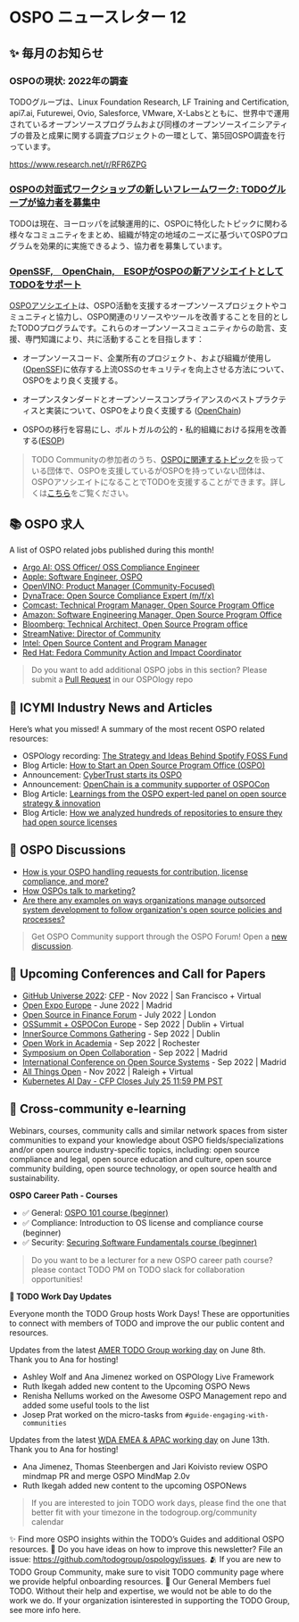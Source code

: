 # OSPO ニュースレター 12


## ✨ 毎月のお知らせ

### OSPOの現状: 2022年の調査

TODOグループは、Linux Foundation Research, LF Training and Certification, api7.ai, Futurewei, Ovio, Salesforce, VMware, X-Labsとともに、世界中で運用されているオープンソースプログラムおよび同様のオープンソースイニシアティブの普及と成果に関する調査プロジェクトの一環として、第5回OSPO調査を行っています。

https://www.research.net/r/RFR6ZPG

### [OSPOの対面式ワークショップの新しいフレームワーク: TODOグループが協力者を募集中](https://todogroup.org/blog/new-framework-in-person-ospo-workshops/)

TODOは現在、ヨーロッパを試験運用的に、OSPOに特化したトピックに関わる様々なコミュニティをまとめ、組織が特定の地域のニーズに基づいてOSPOプログラムを効果的に実施できるよう、協力者を募集しています。

### [OpenSSF,　OpenChain,　ESOPがOSPOの新アソシエイトとしてTODOをサポート](https://todogroup.org/associates/)

[OSPOアソシエイト](https://todogroup.org/associates/)は、OSPO活動を支援するオープンソースプロジェクトやコミュニティと協力し、OSPO関連のリソースやツールを改善することを目的としたTODOプログラムです。これらのオープンソースコミュニティからの助言、支援、専門知識により、共に活動することを目指します：

* オープンソースコード、企業所有のプロジェクト、および組織が使用し([OpenSSF](https://openssf.org/))に依存する上流OSSのセキュリティを向上させる方法について、OSPOをより良く支援する。

* オープンスタンダードとオープンソースコンプライアンスのベストプラクティスと実装について、OSPOをより良く支援する ([OpenChain](https://www.openchainproject.org/))


* OSPOの移行を容易にし、ポルトガルの公的・私的組織における採用を改善する([ESOP](https://www.esop.pt/en))

> TODO Communityの参加者のうち、[OSPOに関連するトピック](https://ospomindmap.todogroup.org/)を扱っている団体で、OSPOを支援しているがOSPOを持っていない団体は、OSPOアソシエイトになることでTODOを支援することができます。詳しくは[こちら](https://todogroup.org/associates/)をご覧ください。

## 📚 OSPO 求人

A list of OSPO related jobs published during this month!

* [Argo AI: OSS Officer/ OSS Compliance Engineer](https://boards.greenhouse.io/argo/jobs/4268272)
* [Apple: Software Engineer, OSPO](https://jobs.apple.com/en-us/details/200349858/software-engineer-ospo-open-source-program-office)
* [OpenVINO: Product Manager (Community-Focused)](https://jobs.intel.com/ShowJob/Id/3393021/OpenVINO-Product-Manager-(Community-Focused))
* [DynaTrace: Open Source Compliance Expert (m/f/x)](https://careers.dynatrace.com/jobs/b70701ce-c8ba-49f6-af2b-d8adf1a6ee7a/)
* [Comcast: Technical Program Manager, Open Source Program Office](https://comcast.wd5.myworkdayjobs.com/Comcast_Careers/job/PA---Philadelphia-1800-Arch-St/Technical-Program-Manager--Open-Source-Program-Office_R335447)
* [Amazon: Software Engineering Manager, Open Source Program Office](https://www.amazon.jobs/en/jobs/2074411/software-engineering-manager-open-source-program-office-amazon-open-source-program-office)
* [Bloomberg: Technical Architect, Open Source Program office](https://careers.bloomberg.com/job/detail/99235)
* [StreamNative: Director of Community](https://jobs.lever.co/stream-native/6d247c32-837b-430e-88ee-807f722dbaf7)
* [Intel: Open Source Content and Program Manager](https://jobs.intel.com/ShowJob/Id/3448727/Open-Source-Content-and-Program-Manager)
* [Red Hat: Fedora Community Action and Impact Coordinator](https://us-redhat.icims.com/jobs/91919/fedora-community-action-and-impact-coordinator/job)

> Do you want to add additional OSPO jobs in this section? Please submit a [Pull Request](https://github.com/todogroup/ospology/tree/main/newsletter#how-to-contribute-to-osponews) in our OSPOlogy repo


## 📌 ICYMI Industry News and Articles

Here’s what you missed! A summary of the most recent OSPO related resources:

* OSPOlogy recording: [The Strategy and Ideas Behind Spotify FOSS Fund](https://www.youtube.com/watch?v=JD4yGco_MGw) 
* Blog Article: [How to Start an Open Source Program Office (OSPO)](https://sourcecodecontrol.co/how-to-start-an-open-source-program-office-ospo/)
* Announcement: [CyberTrust starts its OSPO](https://www.cybertrust.co.jp/pressrelease/2022/0623-ospo.html)
* Announcement: [OpenChain is a community supporter of OSPOCon](https://www.openchainproject.org/featured/2022/06/26/ospocon-eu-2022)
* Blog Article: [Learnings from the OSPO expert-led panel on open source strategy & innovation](https://todogroup.org/blog/ospo-expert-led-webinar-learnings/)
* Blog Article: [How we analyzed hundreds of repositories to ensure they had open source licenses](https://about.sourcegraph.com/blog/batch-changes-ospo)


## 🙋 OSPO Discussions

* [How is your OSPO handling requests for contribution, license compliance, and more?](https://github.com/todogroup/ospology/discussions/139)
* [How OSPOs talk to marketing?](https://github.com/todogroup/ospology/discussions/140)
* [Are there any examples on ways organizations manage outsorced system development to follow organization's open source policies and processes?](https://github.com/todogroup/ospology/discussions/134)

> Get OSPO Community support through the OSPO Forum! Open a [new discussion](https://github.com/todogroup/ospology/discussions).

## 📎 Upcoming Conferences and Call for Papers

* [GitHub Universe 2022](https://www.githubuniverse.com/): [CFP](https://www.githubuniverse.com/call_for_speakers) - Nov 2022 | San Francisco + Virtual
* [Open Expo Europe](https://openexpoeurope.com/) - June 2022 | Madrid
* [Open Source in Finance Forum](https://events.linuxfoundation.org/open-source-finance-forum/) - July 2022 | London
* [OSSummit + OSPOCon Europe](https://events.linuxfoundation.org/open-source-summit-europe/) - Sep 2022 | Dublin + Virtual
* [InnerSource Commons Gathering](https://www.eventbrite.com/e/innersource-commons-gathering-sep-2022-dublin-tickets-370546573777) - Sep 2022 | Dublin
* [Open Work in Academia](https://openr.it/summit/) - Sep 2022 | Rochester
* [Symposium on Open Collaboration](https://opensym.org/) - Sep 2022 | Madrid
* [International Conference on Open Source Systems](https://oss2022.github.io/) - Sep 2022 | Madrid
* [All Things Open](https://2021.allthingsopen.org/) - Nov 2022 | Raleigh + Virtual
* [Kubernetes AI Day - CFP Closes July 25 11:59 PM PST](https://events.linuxfoundation.org/kubernetes-ai-day-north-america/program/cfp/)

## 🔭 Cross-community e-learning

Webinars, courses, community calls and similar network spaces from sister communities to expand your knowledge about OSPO fields/specializations and/or open source industry-specific topics, including: open source compliance and legal, open source education and culture, open source community building, open source technology, or open source health and sustainability. 

**OSPO Career Path - Courses**

* ✅ General: [OSPO 101 course (beginner)](https://github.com/todogroup/ospo101)
* ✅ Compliance: Introduction to OS license and compliance course (beginner)
* ✅ Security: [Securing Software Fundamentals course (beginner)](https://openssf.org/training/courses/)

> Do you want to be a lecturer for a new OSPO career path course? please contact TODO PM on TODO slack for collaboration opportunities!


**📝 TODO Work Day Updates**

Everyone month the TODO Group hosts Work Days! These are opportunities to connect with members of TODO and improve the our public content and resources. 

Updates from the latest [AMER TODO Group working day](https://github.com/todogroup/work-day-activities) on June 8th. Thank you to Ana for hosting!

* Ashley Wolf and Ana Jimenez worked on OSPOlogy Live Framework
* Ruth Ikegah added new content to the Upcoming OSPO News
* Renisha Nellums worked on the Awesome OSPO Management repo and added some useful tools to the list
* Josep Prat worked on the micro-tasks from `#guide-engaging-with-communities`

Updates from the latest [WDA EMEA & APAC working day](https://github.com/todogroup/work-day-activities) on June 13th. Thank you to Ana for hosting!

* Ana Jimenez, Thomas Steenbergen and Jari Koivisto review OSPO mindmap PR and merge OSPO MindMap 2.0v
* Ruth Ikegah added new content to the upcoming OSPONews

> If you are interested to join TODO work days, please find the one that better fit with your timezone in the todogroup.org/community calendar

✨ Find more OSPO insights within the TODO’s Guides and additional OSPO resources.
🧐 Do you have ideas on how to improve this newsletter? File an issue: https://github.com/todogroup/ospology/issues.
🫂 If you are new to TODO Group Community, make sure to visit TODO community page where we provide helpful onboarding resources.
💚 Our General Members fuel TODO. Without their help and expertise, we would not be able to do the work we do. If your organization isinterested in supporting the TODO Group, see more info here.


